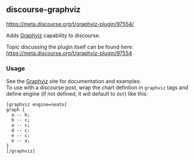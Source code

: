 ## discourse-graphviz

https://meta.discourse.org/t/graphviz-plugin/97554/

Adds [Graphviz](https://www.graphviz.org) capability to discourse.

Topic discussing the plugin itself can be found here: https://meta.discourse.org/t/graphviz-plugin/97554

### Usage

See the [Graphviz](https://www.graphviz.org/documentation/) site for documentation and examples.  
To use with a discourse post, wrap the chart defintion in `graphviz` tags and define engine (if not defined, it will default to `dot`) like this:

```
[graphviz engine=neato]
graph {
  a -- b;
  b -- c;
  a -- c;
  d -- c;
  e -- c;
  e -- a;
}
[/graphviz]
```
